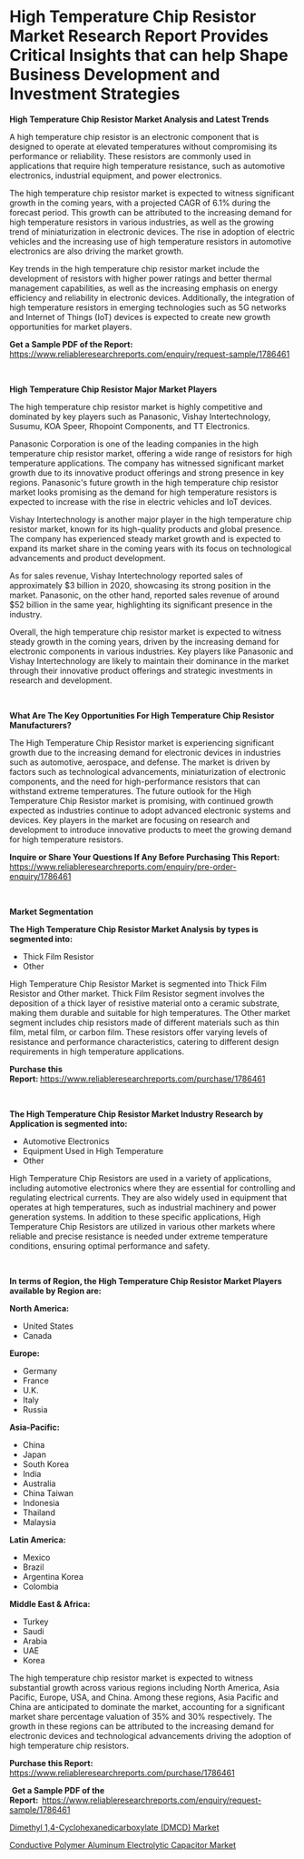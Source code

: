 <p><h1>High Temperature Chip Resistor Market Research Report Provides Critical Insights that can help Shape Business Development and Investment Strategies</h1></p><p><strong>High Temperature Chip Resistor Market Analysis and Latest Trends</strong></p>
<p><p>A high temperature chip resistor is an electronic component that is designed to operate at elevated temperatures without compromising its performance or reliability. These resistors are commonly used in applications that require high temperature resistance, such as automotive electronics, industrial equipment, and power electronics.</p><p>The high temperature chip resistor market is expected to witness significant growth in the coming years, with a projected CAGR of 6.1% during the forecast period. This growth can be attributed to the increasing demand for high temperature resistors in various industries, as well as the growing trend of miniaturization in electronic devices. The rise in adoption of electric vehicles and the increasing use of high temperature resistors in automotive electronics are also driving the market growth.</p><p>Key trends in the high temperature chip resistor market include the development of resistors with higher power ratings and better thermal management capabilities, as well as the increasing emphasis on energy efficiency and reliability in electronic devices. Additionally, the integration of high temperature resistors in emerging technologies such as 5G networks and Internet of Things (IoT) devices is expected to create new growth opportunities for market players.</p></p>
<p><strong>Get a Sample PDF of the Report:&nbsp;</strong> <a href="https://www.reliableresearchreports.com/enquiry/request-sample/1786461">https://www.reliableresearchreports.com/enquiry/request-sample/1786461</a></p>
<p>&nbsp;</p>
<p><strong>High Temperature Chip Resistor Major Market Players</strong></p>
<p><p>The high temperature chip resistor market is highly competitive and dominated by key players such as Panasonic, Vishay Intertechnology, Susumu, KOA Speer, Rhopoint Components, and TT Electronics. </p><p>Panasonic Corporation is one of the leading companies in the high temperature chip resistor market, offering a wide range of resistors for high temperature applications. The company has witnessed significant market growth due to its innovative product offerings and strong presence in key regions. Panasonic's future growth in the high temperature chip resistor market looks promising as the demand for high temperature resistors is expected to increase with the rise in electric vehicles and IoT devices.</p><p>Vishay Intertechnology is another major player in the high temperature chip resistor market, known for its high-quality products and global presence. The company has experienced steady market growth and is expected to expand its market share in the coming years with its focus on technological advancements and product development.</p><p>As for sales revenue, Vishay Intertechnology reported sales of approximately $3 billion in 2020, showcasing its strong position in the market. Panasonic, on the other hand, reported sales revenue of around $52 billion in the same year, highlighting its significant presence in the industry.</p><p>Overall, the high temperature chip resistor market is expected to witness steady growth in the coming years, driven by the increasing demand for electronic components in various industries. Key players like Panasonic and Vishay Intertechnology are likely to maintain their dominance in the market through their innovative product offerings and strategic investments in research and development.</p></p>
<p>&nbsp;</p>
<p><strong>What Are The Key Opportunities For High Temperature Chip Resistor Manufacturers?</strong></p>
<p><p>The High Temperature Chip Resistor market is experiencing significant growth due to the increasing demand for electronic devices in industries such as automotive, aerospace, and defense. The market is driven by factors such as technological advancements, miniaturization of electronic components, and the need for high-performance resistors that can withstand extreme temperatures. The future outlook for the High Temperature Chip Resistor market is promising, with continued growth expected as industries continue to adopt advanced electronic systems and devices. Key players in the market are focusing on research and development to introduce innovative products to meet the growing demand for high temperature resistors.</p></p>
<p><strong>Inquire or Share Your Questions If Any Before Purchasing This Report:</strong> <a href="https://www.reliableresearchreports.com/enquiry/pre-order-enquiry/1786461">https://www.reliableresearchreports.com/enquiry/pre-order-enquiry/1786461</a></p>
<p>&nbsp;</p>
<p><strong>Market Segmentation</strong></p>
<p><strong>The High Temperature Chip Resistor Market Analysis by types is segmented into:</strong></p>
<p><ul><li>Thick Film Resistor</li><li>Other</li></ul></p>
<p><p>High Temperature Chip Resistor Market is segmented into Thick Film Resistor and Other market. Thick Film Resistor segment involves the deposition of a thick layer of resistive material onto a ceramic substrate, making them durable and suitable for high temperatures. The Other market segment includes chip resistors made of different materials such as thin film, metal film, or carbon film. These resistors offer varying levels of resistance and performance characteristics, catering to different design requirements in high temperature applications.</p></p>
<p><strong>Purchase this Report:&nbsp;</strong><a href="https://www.reliableresearchreports.com/purchase/1786461">https://www.reliableresearchreports.com/purchase/1786461</a></p>
<p>&nbsp;</p>
<p><strong>The High Temperature Chip Resistor Market Industry Research by Application is segmented into:</strong></p>
<p><ul><li>Automotive Electronics</li><li>Equipment Used in High Temperature</li><li>Other</li></ul></p>
<p><p>High Temperature Chip Resistors are used in a variety of applications, including automotive electronics where they are essential for controlling and regulating electrical currents. They are also widely used in equipment that operates at high temperatures, such as industrial machinery and power generation systems. In addition to these specific applications, High Temperature Chip Resistors are utilized in various other markets where reliable and precise resistance is needed under extreme temperature conditions, ensuring optimal performance and safety.</p></p>
<p>&nbsp;</p>
<p><strong>In terms of Region, the High Temperature Chip Resistor Market Players available by Region are:</strong></p>
<p>
    <p> <strong> North America: </strong>
        <ul>
            <li>United States</li>
            <li>Canada</li>
        </ul>
        </p> 
    <p> <strong> Europe: </strong>
        <ul>
            <li>Germany</li>
            <li>France</li>
            <li>U.K.</li>
            <li>Italy</li>
            <li>Russia</li>
        </ul>
        </p> 
    <p> <strong> Asia-Pacific: </strong>
        <ul>
            <li>China</li>
            <li>Japan</li>
            <li>South Korea</li>
            <li>India</li>
            <li>Australia</li>
            <li>China Taiwan</li>
            <li>Indonesia</li>
            <li>Thailand</li>
            <li>Malaysia</li>
        </ul>
        </p> 
    <p> <strong> Latin America: </strong>
        <ul>
            <li>Mexico</li>
            <li>Brazil</li>
            <li>Argentina Korea</li>
            <li>Colombia</li>
        </ul>
        </p> 
    <p> <strong> Middle East & Africa: </strong>
        <ul>
            <li>Turkey</li>
            <li>Saudi</li>
            <li>Arabia</li>
            <li>UAE</li>
            <li>Korea</li>
        </ul>
    </p>
    </p>
<p><p>The high temperature chip resistor market is expected to witness substantial growth across various regions including North America, Asia Pacific, Europe, USA, and China. Among these regions, Asia Pacific and China are anticipated to dominate the market, accounting for a significant market share percentage valuation of 35% and 30% respectively. The growth in these regions can be attributed to the increasing demand for electronic devices and technological advancements driving the adoption of high temperature chip resistors.</p></p>
<p><strong>Purchase this Report: </strong><a href="https://www.reliableresearchreports.com/purchase/1786461">https://www.reliableresearchreports.com/purchase/1786461</a></p>
<p>&nbsp;<strong>Get a Sample PDF of the Report:&nbsp;&nbsp;</strong><a href="https://www.reliableresearchreports.com/enquiry/request-sample/1786461">https://www.reliableresearchreports.com/enquiry/request-sample/1786461</a></p>
<p><strong></strong></p>
<p><p><a href="https://github.com/suaretopek9/Market-Research-Report-List-1/blob/main/dimethyl-14-cyclohexanedicarboxylate-dmcd-market.md">Dimethyl 1,4-Cyclohexanedicarboxylate (DMCD) Market</a></p><p><a href="https://github.com/moyahfrancoestellec51j635wcx/Market-Research-Report-List-1/blob/main/conductive-polymer-aluminum-electrolytic-capacitor-market.md">Conductive Polymer Aluminum Electrolytic Capacitor Market</a></p></p>
